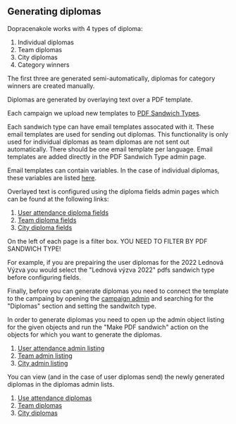 Generating diplomas
-----------------------

Dopracenakole works with 4 types of diploma:

1. Individual diplomas
2. Team diplomas
3. City diplomas
4. Category winners

The first three are generated semi-automatically, diplomas for category winners are created manually.

Diplomas are generated by overlaying text over a PDF template.

Each campaign we upload new templates to [PDF Sandwich Types](https://dpnk.dopracenakole.cz/admin/smmapdfs/pdfsandwichtype/).

Each sandwich type can have email templates assocated with it. These email templates are used for sending out diplomas. This functionality is only used for individual diplomas as team diplomas are not sent out automatically. There should be one email template per language. Email templates are added directly in the PDF Sandwich Type admin page.

Email templates can contain variables. In the case of individual diplomas, these variables are listed [here](https://github.com/auto-mat/do-prace-na-kole/blob/master/apps/dpnk/models/diploma.py#L56).

Overlayed text is configured using the diploma fields admin pages which can be found at the following links:

1. [User attendance diploma fields](https://dpnk.dopracenakole.cz/admin/dpnk/diplomafield/)
2. [Team diploma fields](https://dpnk.dopracenakole.cz/admin/dpnk/teamdiplomafield/)
3. [City diploma fields](https://dpnk.dopracenakole.cz/admin/dpnk/cityincampaigndiplomafield/)

On the left of each page is a filter box. YOU NEED TO FILTER BY PDF SANDWICH TYPE!

For example, if you are prepairing the user diplomas for the 2022 Lednová Výzva you would select the "Lednová výzva 2022" pdfs sandwich type before configuring fields.

Finally, before you can generate diplomas you need to connect the template to the campaing by opening the [campaign admin](https://dpnk.dopracenakole.cz/admin/dpnk/campaign/) and searching for the "Diplomas" section and setting the sandwitch type.

In order to generate diplomas you need to open up the admin object listing for the given objects and run the "Make PDF sandwich" action on the objects for which you want to generate the diplomas.

1. [User attendance admin listing](https://dpnk.dopracenakole.cz/admin/dpnk/userattendance/)
2. [Team admin listing](https://dpnk.dopracenakole.cz/admin/dpnk/team/) 
3. [City admin listing](https://dpnk.dopracenakole.cz/admin/dpnk/cityincampaign/)

You can view (and in the case of user diplomas send) the newly generated diplomas in the diplomas admin lists.

1. [Use attendance diplomas](https://dpnk.dopracenakole.cz/admin/dpnk/diploma/)
2. [Team diplomas](https://dpnk.dopracenakole.cz/admin/dpnk/teamdiploma/)
3. [City diplomas](https://dpnk.dopracenakole.cz/admin/dpnk/cityincampaigndiploma/)
